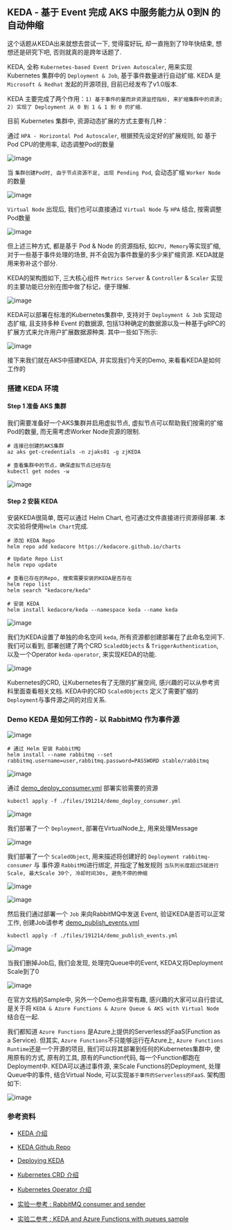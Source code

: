 
## KEDA - 基于 Event 完成 AKS 中服务能力从 0到N 的自动伸缩

这个话题从KEDA出来就想去尝试一下, 觉得蛮好玩, 却一直拖到了19年快结束, 想想还是研究下吧, 否则就真的是跨年话题了.

KEDA, 全称 `Kubernetes-based Event Driven Autoscaler`, 用来实现 Kubernetes 集群中的 `Deployment & Job`, 基于事件数量进行自动扩缩. KEDA 是 `Microsoft & Redhat` 发起的开源项目, 目前已经发布了v1.0版本.

KEDA 主要完成了两个作用：`1) 基于事件的量而非资源监控指标, 来扩缩集群中的资源; 2) 实现了 Deployment 从 0 到 1 & 1 到 0 的扩缩`.

目前 Kubernetes 集群中, 资源动态扩展的方式主要有几种：

通过 `HPA - Horizontal Pod Autoscaler`, 根据预先设定好的扩展规则, 如 基于Pod CPU的使用率, 动态调整Pod的数量

![image](./images/191214/121401.png)

当 `集群创建Pod时, 由于节点资源不足, 出现 Pending Pod`, 会动态扩缩 `Worker Node` 的数量

![image](./images/191214/121402.png)

`Virtual Node` 出现后, 我们也可以直接通过 `Virtual Node` 与 `HPA` 结合, 按需调整Pod数量

![image](./images/191214/121403.png)

但上述三种方式, 都是基于 Pod & Node 的资源指标, 如`CPU, Memory`等实现扩缩, 对于一些基于事件处理的场景, 并不会因为事件数量的多少来扩缩资源. KEDA就是用来弥补这个部分.

KEDA的架构图如下, 三大核心组件 `Metrics Server` & `Controller` & `Scaler` 实现的主要功能已分别在图中做了标记，便于理解.

![image](./images/191214/121404.png)

KEDA可以部署在标准的Kubernetes集群中, 支持对于 `Deployment & Job` 实现动态扩缩, 且支持多种 Event 的数据源, 包括13种确定的数据源以及一种基于gRPC的扩展方式来允许用户扩展数据源种类. 其中一些如下所示:

![image](./images/191214/121405.png)

接下来我们就在AKS中搭建KEDA, 并实现我们今天的Demo, 来看看KEDA是如何工作的

### 搭建 KEDA 环境

#### Step 1 准备 AKS 集群

我们需要准备好一个AKS集群并启用虚拟节点, 虚拟节点可以帮助我们按需的扩缩Pod的数量, 而无需考虑Worker Node资源的限制.

```
# 连接已创建的AKS集群
az aks get-credentials -n zjaks01 -g zjKEDA

# 查看集群中的节点，确保虚拟节点已经存在
kubectl get nodes -w
```

![image](./images/191214/121406.png)

#### Step 2 安装 KEDA

安装KEDA很简单, 既可以通过 Helm Chart, 也可通过文件直接进行资源得部署. 本次实验将使用`Helm Chart`完成.

```
# 添加 KEDA Repo
helm repo add kedacore https://kedacore.github.io/charts

# Update Repo List
helm repo update

# 查看已存在的Repo, 搜索需要安装的KEDA是否存在
helm repo list
helm search "kedacore/keda"

# 安装 KEDA
helm install kedacore/keda --namespace keda --name keda
```

![image](./images/191214/121407.png)

我们为KEDA设置了单独的命名空间 `keda`, 所有资源都创建部署在了此命名空间下. 我们可以看到, 部署创建了两个CRD `ScaledObjects` & `TriggerAuthentication`, 以及一个Operator `keda-operator`, 来实现KEDA的功能.

![image](./images/191214/121408.png)

Kubernetes的CRD, 让Kubernetes有了无限的扩展空间, 感兴趣的可以从参考资料里面查看相关文档. KEDA中的CRD `ScaledObjects` 定义了需要扩缩的`Deployment`与事件源之间的对应关系.

### Demo KEDA 是如何工作的 - 以 RabbitMQ 作为事件源

![image](./images/191214/121409.png)

```
# 通过 Helm 安装 RabbitMQ
helm install --name rabbitmq --set rabbitmq.username=user,rabbitmq.password=PASSWORD stable/rabbitmq
```

![image](./images/191214/121410.png)

通过 [demo_deploy_consumer.yml](./files/191214/demo_deploy_consumer.yml) 部署实验需要的资源

```
kubectl apply -f ./files/191214/demo_deploy_consumer.yml
```

![image](./images/191214/121411.png)

我们部署了一个 `Deployment`, 部署在VirtualNode上, 用来处理Message

![image](./images/191214/121412.png)

我们部署了一个 `ScaledObject`, 用来描述将创建好的 `Deployment rabbitmq-consumer` 与 事件源 `RabbitMQ`进行绑定, 并指定了触发规则 `当队列长度超过5就进行Scale, 最大Scale 30个, 冷却时间30s, 避免不停的伸缩`

![image](./images/191214/121413.png)

![image](./images/191214/121414.png)

然后我们通过部署一个 `Job` 来向RabbitMQ中发送 Event, 验证KEDA是否可以正常工作, 创建Job请参考 [demo_publish_events.yml](./files/191214/demo_publish_events.yml)

```
kubectl apply -f ./files/191214/demo_publish_events.yml 
```

![image](./images/191214/121415.png)

当我们删掉Job后, 我们会发现, 处理完Queue中的Event, KEDA又将Deployment Scale到了0

![image](./images/191214/121416.png)

在官方文档的Sample中, 另外一个Demo也非常有趣, 感兴趣的大家可以自行尝试, 是关于将 `KEDA & Azure Functions & Azure Queue & AKS with Virtual Node` 结合在一起.

我们都知道 `Azure Functions` 是Azure上提供的Serverless的FaaS(Function as a Service). 但其实, `Azure Functions`不只能够运行在Azure上, `Azure Functions Runtime`还是一个开源的项目, 我们可以将其部署到任何的Kubernetes集群中, 使用原有的方式, 原有的工具, 原有的Function代码, 每一个Function都跑在Deployment中. KEDA可以通过事件源, 来Scale Functions的Deployment, 处理Queue中的事件, 结合Virtual Node, 可以实现`基于事件的Serverless的FaaS`. 架构图如下:

![image](./images/191214/121417.png)

### 参考资料

- [KEDA 介绍](https://keda.sh/#)

- [KEDA Github Repo](https://github.com/kedacore/keda)

- [Deploying KEDA](https://keda.sh/deploy/)

- [Kubernetes CRD 介绍](https://kubernetes.io/docs/concepts/extend-kubernetes/api-extension/custom-resources/)

- [Kubernetes Operator 介绍](https://kubernetes.io/docs/concepts/extend-kubernetes/operator/)

- [实验一参考 : RabbitMQ consumer and sender](https://github.com/kedacore/sample-go-rabbitmq)

- [实验二参考 : KEDA and Azure Functions with queues sample](https://github.com/kedacore/sample-hello-world-azure-functions)